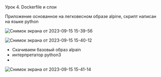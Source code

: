 Урок 4. Dockerfile и слои

Приложение основанное на легковесном образе alpine, скрипт написан на языке python

![Снимок экрана от 2023-09-15 15-39-56](https://github.com/zmgmarina/desktop-tutorial/assets/113174444/4bd907e4-8f93-49cc-9828-e37169391ed2)

![Снимок экрана от 2023-09-15 15-40-12](https://github.com/zmgmarina/desktop-tutorial/assets/113174444/4d3d816b-deea-41e7-bf65-19c9c4b902ea)

- Скачиваем базовый образ alpain
- интерпретатор python3
- 
![Снимок экрана от 2023-09-15 15-41-14](https://github.com/zmgmarina/desktop-tutorial/assets/113174444/55c5ef97-e383-4735-9603-4647797a737e)


